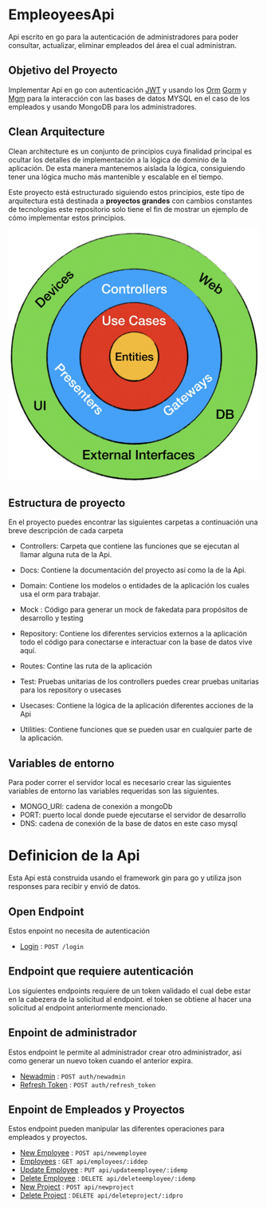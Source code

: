 # EmpleoyeesApi

Api escrito en go para la autenticación de administradores para poder consultar, actualizar, eliminar empleados del área el cual administran. 

## Objetivo del Proyecto 
Implementar Api en go con autenticación [JWT](https://jwt.io/introduction) y usando los [Orm](https://www.dreams.es/transformacion-digital/desarrolladores-paginas-web/que-es-un-orm) [Gorm](https://gorm.io/docs/) y [Mgm](https://github.com/Kamva/mgm) para la interacción con las bases de datos MYSQL en el caso de los empleados y usando MongoDB para los administradores. 

## Clean Arquitecture
Clean architecture es un conjunto de principios cuya finalidad principal es ocultar los detalles de implementación a la lógica de dominio de la aplicación.
De esta manera mantenemos aislada la lógica, consiguiendo tener una lógica mucho más mantenible y escalable en el tiempo. 

Este proyecto está estructurado siguiendo estos principios, este tipo de arquitectura está destinada a **proyectos grandes** con cambios constantes de tecnologías este repositorio solo tiene el fin de mostrar un ejemplo de cómo implementar estos principios. 

![Clean arquitecture](/docs/clean.webp "clean arquitecture schema")

## Estructura de proyecto 

En el proyecto puedes encontrar las siguientes carpetas a continuación una breve descripción de cada carpeta  

- Controllers: Carpeta que contiene las funciones que se ejecutan al llamar alguna ruta de la Api. 

- Docs: Contiene la documentación del proyecto así como la de la Api.

- Domain: Contiene los modelos o entidades de la aplicación los cuales usa el orm para trabajar. 

- Mock : Código para generar un mock de fakedata para propósitos de desarrollo y testing 

- Repository: Contiene los diferentes servicios externos a la aplicación todo el código para conectarse e interactuar con la base de datos vive aquí. 

- Routes: Contine las ruta de la aplicación

- Test: Pruebas unitarias de los controllers puedes crear pruebas unitarias para los repository o usecases 

- Usecases: Contiene la lógica de la aplicación diferentes acciones de la Api 

- Utilities: Contiene funciones que se pueden usar en cualquier parte de la aplicación.


## Variables de entorno
Para poder correr el servidor local es necesario crear las siguientes variables de entorno las variables requeridas son las siguientes.

- MONGO_URI: cadena de conexión a mongoDb 
- PORT: puerto local donde puede ejecutarse el servidor de desarrollo 
- DNS: cadena de conexión de la base de datos en este caso mysql   


# Definicion de la Api
Esta Api está construida usando el framework gin para go y utiliza json responses para recibir y envió de datos. 

## Open Endpoint
Estos enpoint no necesita de autenticación 

* [Login](/docs/login.md) : `POST /login`

## Endpoint que requiere autenticación 
Los siguientes endpoints requiere de un token validado el cual debe estar en la cabezera de la solicitud al endpoint. el token se obtiene al hacer una solicitud al endpoint anteriormente mencionado.

## Enpoint de administrador
Estos endpoint le permite al administrador crear otro administrador, así como generar un nuevo token cuando el anterior expira.  

* [Newadmin](/docs/newadmin.md) : `POST auth/newadmin`
* [Refresh Token](/docs/refresh.md) : `POST auth/refresh_token`


## Enpoint de Empleados y Proyectos
Estos endpoint pueden manipular las diferentes operaciones para empleados y proyectos.

* [New Employee](/docs/newemployee.md) : `POST api/newemployee`
* [Employees](/docs/employees.md) : `GET api/employees/:iddep`
* [Update Employee](/docs/updateemployee.md) : `PUT api/updateemployee/:idemp`
* [Delete Employee](/docs/deleteemployee.md) : `DELETE api/deleteemployee/:idemp`
* [New Project](/docs/newproject.md) : `POST api/newproject`
* [Delete Project](/docs/deleteproject.md) : `DELETE api/deleteproject/:idpro`